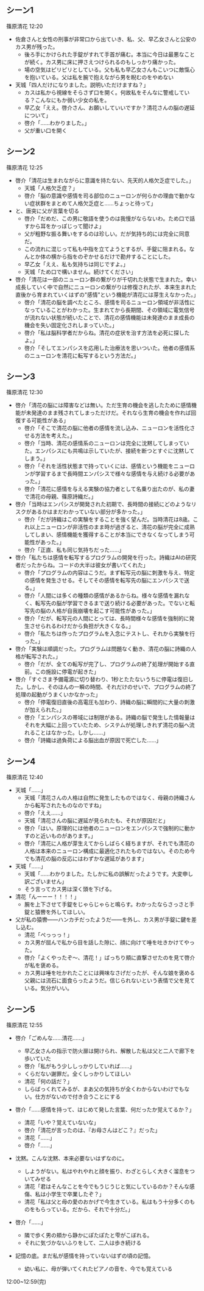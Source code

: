 ## シーン1
篠原清花 12:20

- 佐倉さんと女性の刑事が非常口から出ていき、私、父、早乙女さんと公安のカス男が残った。
    - 後ろ手にかけられた手錠がすれて手首が痛む。本当に今日は最悪なことが続く。カス男に床に押さえつけられるのもしっかり痛かった。
    - 場の空気はピリピリとしている。父も私も早乙女さんもこいつに敵愾心を抱いている。父は私を腕で抱えながら男を睨むのをやめない
- 天城「四人だけになりました。説明いただけますね？」
    - カスは私から視線をそらさず口を開く。何故私をそんなに警戒している？こんなにもか弱い少女の私を。
    - 早乙女「ええ。啓介さん、お願いしていいですか？清花さんの脳の遅延について」
    - 啓介「……わかりました。」
    - 父が重い口を開く


## シーン2
篠原清花 12:25

- 啓介「清花は生まれながらに意識を持たない、先天的人格欠乏症でした。」
    - 天城「人格欠乏症？」
    - 啓介「脳の意識や感情を司る部位のニューロンが何らかの理由で動かない症状群をまとめて人格欠乏症と……ちょっと待って」
- と、唐突に父が言葉を切る
    -  啓介「だめだ、この男に敬語を使うのは我慢がならないわ。ため口で話すから耳をかっぽじって聞けよ」
    - 父が粗野な振る舞いをするのは珍しい。だが気持ち的には完全に同意だ。
    - この流れに混じって私も中指を立てようとするが、手錠に阻まれる。なんとか体の横から指をのぞかせるだけで勘弁することにした。
    - 早乙女「ええ、私も気持ちは同じですよ。」
    - 天城「ため口で構いません。続けてください」
- 啓介「清花は一部のニューロン群の繋がりが千切れた状態で生まれた。幸い成長していく中で自然にニューロンの繋がりは修復されたが、本来生まれた直後から育まれていくはずの"感情"という機能が清花には芽生えなかった。」
    - 啓介「清花の脳を調べたところ、感情を司るニューロン領域が非活性になっていることがわかった。生まれてから長期間、その領域に電気信号が流れない状態が続いたことで、清花の感情機能は未発達のまま成長の機会を失い固定化されしまっていた。」
    - 啓介「私は脳科学者だからね。清花の症状を治す方法を必死に探したよ。」
    - 啓介「そしてエンパシスを応用した治療法を思いついた。他者の感情系のニューロンを清花に転写するという方法だ。」

## シーン3
篠原清花 12:30

- 啓介「清花の脳には障害などは無い。ただ生育の機会を逃したために感情機能が未発達のまま残されてしまっただけだ。それなら生育の機会を作れば回復する可能性がある」
    - 啓介「そこで清花の脳に他者の感情を流し込み、ニューロンを活性化させる方法を考えた。」
    - 啓介「当時、清花の感情系のニューロンは完全に沈黙してしまっていた。エンパシスにも共鳴は示していたが、接続を断つとすぐに沈黙してしまう。」
    - 啓介「それを活性状態まで持っていくには、感情という機能をニューロンが学習するまで長時間エンパシスで様々な感情を与え続ける必要があった。」
    - 啓介「清花に感情を与える実験の協力者として名乗り出たのが、私の妻で清花の母親、篠原詩織だ。」
- 啓介「当時はエンパシスが開発された初期で、長時間の接続にどのようなリスクがあるかはまだわかっていない部分が多かった。」
    - 啓介「だが詩織はこの実験をすることを強く望んだ。当時清花は8歳。これ以上ニューロンが非活性のまま時が過ぎると、清花の脳が完全に成熟してしまい、感情機能を獲得することが本当にできなくなってしまう可能性があった。」
    - 啓介「正直、私も同じ気持ちだった……」
- 啓介「私たちは感情を転写するプログラムの開発を行った。詩織はAIの研究者だったからね。コードの大半は彼女が書いてくれた」
    - 啓介「プログラムの内容はこうだ。まず転写元の脳に刺激を与え、特定の感情を発生させる。そしてその感情を転写先の脳にエンパシスで送る。」
    - 啓介「人間には多くの種類の感情があるからね。様々な感情を漏れなく、転写先の脳が学習できるまで送り続ける必要があった。でないと転写先の脳の人格が自我崩壊を起こす可能性があった。」
    - 啓介「だが、転写元の人間にとっては、長時間様々な感情を強制的に発生させられるわけだから負担が大きくなる。」
    - 啓介「私たちは作ったプログラムを入念にテストし、それから実験を行った。」
- 啓介「実験は順調だった。プログラムは問題なく動き、清花の脳に詩織の人格が転写された。」
    - 啓介「だが、全ての転写が完了し、プログラムの終了処理が開始する直前。この施設に停電が起きた」
- 啓介「すぐさま予備電源に切り替わり、1秒とたたないうちに停電は復旧した。しかし、そのほんの一瞬の時間、それだけのせいで、プログラムの終了処理の起動がうまくいかなかった」
    - 啓介「停電復旧直後の高電圧も加わり、詩織の脳に瞬間的に大量の刺激が加えられた。」
    - 啓介「エンパシスの帯域には制限がある。詩織の脳で発生した情報量はそれを大幅に上回っていたため、システムが処理しきれず清花の脳へ流れることはなかった。しかし……」
    - 啓介「詩織は過負荷による脳出血が原因で死亡した……」


## シーン4
篠原清花 12:40

- 天城「……」
    - 天城「清花さんの人格は自然に発生したものではなく、母親の詩織さんから転写されたものなのですね」
    - 啓介「ええ……」
    - 天城「清花さんの脳に遅延が見られたも、それが原因だと」
    - 啓介「はい。原理的には他者のニューロンをエンパシスで強制的に動かすのと近いものがあります。」
    - 啓介「清花に人格が芽生えてからしばらく経ちますが、それでも清花の人格は本来のニューロン構成に最適化されたものではない。そのため今でも清花の脳の反応にはわずかな遅延があります」
- 天城「……」
    - 天城「……わかりました。たしかに私の誤解だったようです。大変申し訳ございません」
    - そう言ってカス男は深く頭を下げる。
- 清花「んーーー！！！！」
    - 腕を上下させて手錠をじゃらじゃらと鳴らす。わかったならさっさと手錠と猿轡を外してほしい。
- 父が私の猿轡――ハンカチだったようだ――を外し、カス男が手錠に鍵を差し込む。
    - 清花「ぺっっっ！」
    - カス男が屈んで私から目を話した隙に、顔に向けて唾を吐きかけてやった。
    - 啓介「よくやったぞ～、清花！」ばっちり頬に直撃させたのを見て啓介が私を褒める。
    - カス男は唾を吐かれたことには興味なさげだったが、そんな娘を褒める父親には流石に面食らったようだ。信じられないという表情で父を見ている。気分がいい。


## シーン5
篠原清花 12:55

- 啓介「ごめんな……清花……」
    - 早乙女さんの指示で防火扉は開けられ、解散した私は父と二人で廊下を歩いていた
    - 啓介「私がもう少ししっかりしていれば……」
    - くらだない謝罪だ。全くしっかりしてほしい
    - 清花「何の話だ？」
    - しらばっくれてみるが、まあ父の気持ちが全くわからないわけでもない。仕方がないので付き合うことにする
- 啓介「……感情を持って、はじめて発した言葉、何だったか覚えてるか？」
    - 清花「いや？覚えていないな」
    - 啓介「清花が言ったのは、『お母さんはどこ？』だった」
    - 清花「……」
    - 啓介「……」
- 沈黙。こんな沈黙、本来必要ないはずなのに。
    - しようがない。私はやれやれと顔を振り、わざとらしく大きく溜息をついてみせる
    - 清花「君はそんなことを今でもうじうじと気にしているのか？そんな感傷、私は小学生で卒業したぞ？」
    - 清花「私は父と母の愛のおかげで今生きている。私はもう十分多くのものをもらっている。だから、それで十分だ。」
- 啓介「……」
    - 隣で歩く男の頬から静かにぽたぽたと雫がこぼれる。
    - それに気づかないふりをして、二人は歩き続ける

- 記憶の底。まだ私が感情を持っていないはずの頃の記憶。
    - 幼い私に、母が弾いてくれたピアノの音を、今でも覚えている

12:00~12:59(完)